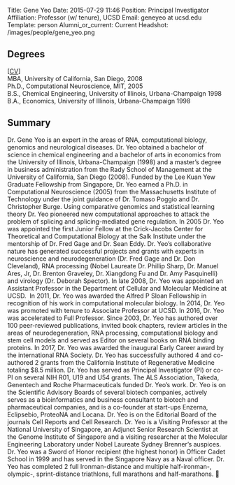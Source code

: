 Title: Gene Yeo
Date: 2015-07-29 11:46
Position: Principal Investigator
Affiliation: Professor (w/ tenure), UCSD
Email: geneyeo at ucsd.edu
Template: person
Alumni_or_current: Current
Headshot: /images/people/gene_yeo.png

<!-- Status: draft -->

## Degrees
[[CV](/papers/2018/YeoCV_ucsd_Jan2018_withBlurb)] <br>
MBA, University of California, San Diego, 2008<br>
Ph.D., Computational Neuroscience, MIT, 2005<br>
B.S., Chemical Engineering, University of Illinois, Urbana-Champaign 1998<br>
B.A., Economics, University of Illinois, Urbana-Champaign 1998<br>

## Summary

Dr. Gene Yeo is an expert in the areas of RNA, computational biology, genomics and neurological diseases.  Dr. Yeo obtained a bachelor of science in chemical engineering and a bachelor of arts in economics from the University of Illinois, Urbana-Champaign (1998) and a master’s degree in business administration from the Rady School of Management at the University of California, San Diego (2008).  Funded by the Lee Kuan Yew Graduate Fellowship from Singapore, Dr. Yeo earned a Ph.D. in Computational Neuroscience (2005) from the Massachusetts Institute of Technology under the joint guidance of Dr. Tomaso Poggio and Dr. Christopher Burge.  Using comparative genomics and statistical learning theory Dr. Yeo pioneered new computational approaches to attack the problem of splicing and splicing-mediated gene regulation.  In 2005 Dr. Yeo was appointed the first Junior Fellow at the Crick-Jacobs Center for Theoretical and Computational Biology at the Salk Institute under the mentorship of Dr. Fred Gage and Dr. Sean Eddy.  Dr. Yeo’s collaborative nature has generated successful projects and grants with experts in neuroscience and neurodegeneration (Dr. Fred Gage and Dr. Don Cleveland), RNA processing (Nobel Laureate Dr. Phillip Sharp, Dr. Manuel Ares, Jr, Dr. Brenton Graveley, Dr. Xiangdong Fu and Dr. Amy Pasquinelli) and virology (Dr. Deborah Spector).  In late 2008, Dr. Yeo was appointed an Assistant Professor in the Department of Cellular and Molecular Medicine at UCSD.  In 2011, Dr. Yeo was awarded the Alfred P Sloan Fellowship in recognition of his work in computational molecular biology.  In 2014, Dr. Yeo was promoted with tenure to Associate Professor at UCSD. In 2016, Dr. Yeo was accelerated to Full Professor. Since 2003, Dr. Yeo has authored over 100 peer-reviewed publications, invited book chapters, review articles in the areas of neurodegeneration, RNA processing, computational biology and stem cell models and served as Editor on several books on RNA binding proteins. In 2017, Dr. Yeo was awarded the inaugural Early Career award by the international RNA Society. Dr. Yeo has successfully authored 4 and co-authored 2 grants from the California Institute of Regenerative Medicine totaling $8.5 million.  Dr. Yeo has served as Principal Investigator (PI) or co-PI on several NIH R01, U19 and U54 grants. The ALS Association, Takeda, Genentech and Roche Pharmaceuticals funded Dr. Yeo’s work. Dr. Yeo is on the Scientific Advisory Boards of several biotech companies, actively serves as a bioinformatics and business consultant to biotech and pharmaceutical companies, and is a co-founder at start-ups Enzerna, Eclipsebio, ProteoNA and Locana.  Dr. Yeo is on the Editorial Board of the journals Cell Reports and Cell Research. Dr. Yeo is a Visiting Professor at the National University of Singapore, an Adjunct Senior Research Scientist at the Genome Institute of Singapore and a visiting researcher at the Molecular Engineering Laboratory under Nobel Laureate Sydney Brenner’s auspices. Dr. Yeo was a Sword of Honor recipient (the highest honor) in Officer Cadet School in 1999 and has served in the Singapore Navy as a Naval officer. Dr. Yeo has completed 2 full Ironman-distance and multiple half-ironman-, olympic-, sprint-distance triathlons, full marathons and half-marathons.